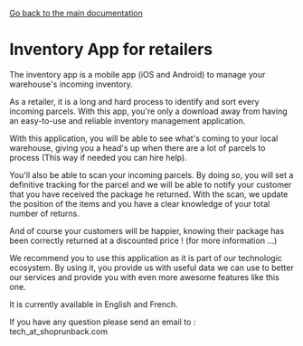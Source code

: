 [Go back to the main documentation](./)

# Inventory App for retailers

The inventory app is a mobile app (iOS and Android) to manage your warehouse's incoming inventory.

As a retailer, it is a long and hard process to identify and sort every incoming parcels. With this app, you're only a download away from having an easy-to-use and reliable inventory management application.

With this application, you will be able to see what's coming to your local warehouse, giving you a head's up when there are a lot of parcels to process (This way if needed you can hire help).

You'll also be able to scan your incoming parcels. By doing so, you will set a definitive tracking for the parcel and we will be able to notify your customer that you have received the package he returned. With the scan, we update the position of the items and you have a clear knowledge of your total number of returns.

And of course your customers will be happier, knowing their package has been correctly returned at a discounted price ! (for more information ...)

We recommend you to use this application as it is part of our technologic ecosystem. By using it, you provide us with useful data we can use to better our services and provide you with even more awesome features like this one.

It is currently available in English and French.

If you have any question please send an email to : tech_at_shoprunback.com